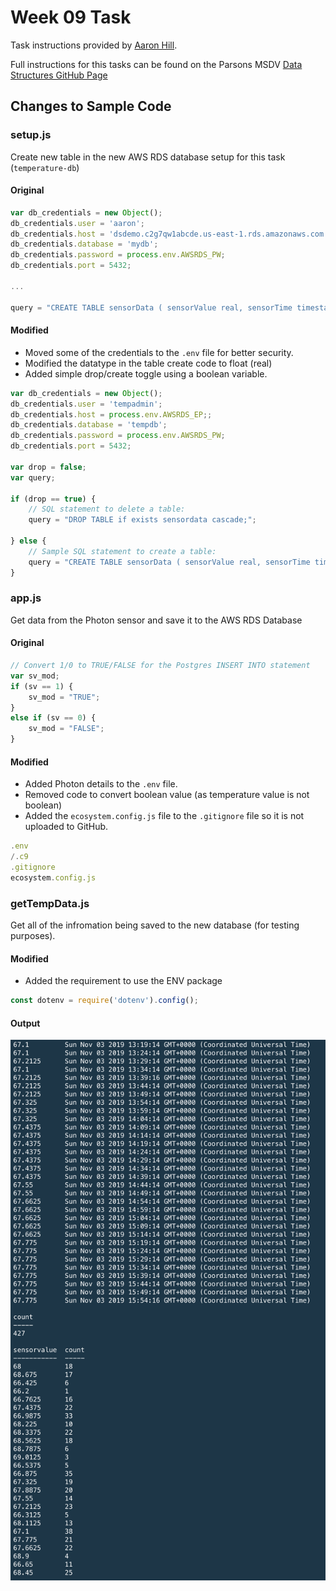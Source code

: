 # Week 09 Task

Task instructions provided by [Aaron Hill](https://github.com/aaronxhill).

Full instructions for this tasks can be found on the Parsons MSDV [Data Structures GitHub Page](https://github.com/visualizedata/data-structures/tree/master/weekly_assignment_09)

## Changes to Sample Code

### setup.js
Create new table in the new AWS RDS database setup for this task (```temperature-db```)
#### Original
```javascript
var db_credentials = new Object();
db_credentials.user = 'aaron';
db_credentials.host = 'dsdemo.c2g7qw1abcde.us-east-1.rds.amazonaws.com';
db_credentials.database = 'mydb';
db_credentials.password = process.env.AWSRDS_PW;
db_credentials.port = 5432;

...

query = "CREATE TABLE sensorData ( sensorValue real, sensorTime timestamp DEFAULT current_timestamp );";
```
#### Modified
- Moved some of the credentials to the ```.env``` file for better security.
- Modified the datatype in the table create code to float (real)
- Added simple drop/create toggle using a boolean variable.

```javascript
var db_credentials = new Object();
db_credentials.user = 'tempadmin';
db_credentials.host = process.env.AWSRDS_EP;;
db_credentials.database = 'tempdb';
db_credentials.password = process.env.AWSRDS_PW;
db_credentials.port = 5432;

var drop = false;
var query;

if (drop == true) {
    // SQL statement to delete a table: 
    query = "DROP TABLE if exists sensordata cascade;";
    
} else {
    // Sample SQL statement to create a table: 
    query = "CREATE TABLE sensorData ( sensorValue real, sensorTime timestamp DEFAULT current_timestamp );";
}
```

### app.js
Get data from the Photon sensor and save it to the AWS RDS Database
#### Original
```javascript
// Convert 1/0 to TRUE/FALSE for the Postgres INSERT INTO statement
var sv_mod; 
if (sv == 1) {
    sv_mod = "TRUE";
}
else if (sv == 0) {
    sv_mod = "FALSE";
}
```
#### Modified
- Added Photon details to the ```.env``` file.
- Removed code to convert boolean value (as temperature value is not boolean)
- Added the ```ecosystem.config.js``` file to the ```.gitignore``` file so it is not uploaded to GitHub.

```javascript
.env
/.c9
.gitignore
ecosystem.config.js
```

### getTempData.js
Get all of the infromation being saved to the new database (for testing purposes).
#### Modified
- Added the requirement to use the ENV package
```javascript
const dotenv = require('dotenv').config();
```
#### Output
![](https://github.com/neil-oliver/data-structures/blob/master/week09/tempdb-output.png)
